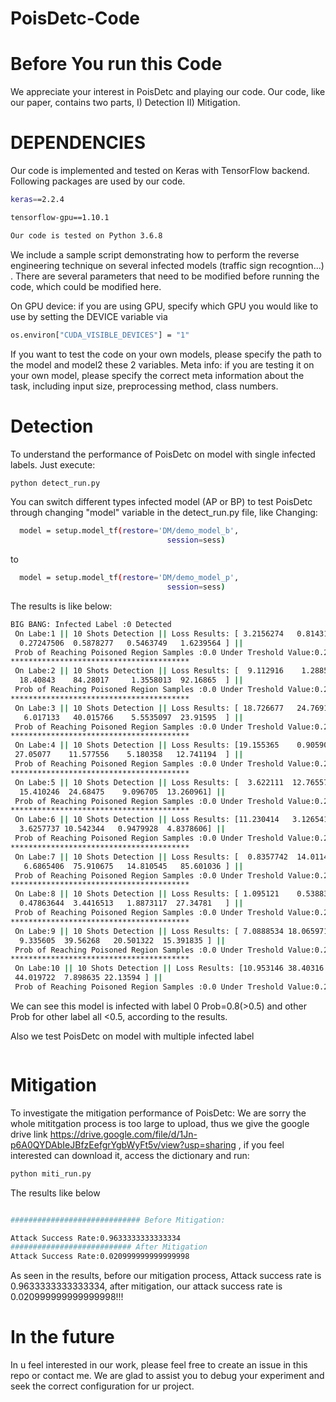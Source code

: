 # PoisDetc-Code

# Before You run this Code

We appreciate your interest in PoisDetc and playing our code. Our code, like our paper, contains two parts, I) Detection   II) Mitigation. 


# DEPENDENCIES 

Our code is implemented and tested on Keras with TensorFlow backend. Following packages are used by our code.

```bash
keras==2.2.4

tensorflow-gpu==1.10.1

Our code is tested on Python 3.6.8
```
We include a sample script demonstrating how to perform the reverse engineering technique on several infected models (traffic sign recogntion...) . There are several parameters that need to be modified before running the code, which could be modified here.

On GPU device: 
if you are using GPU, specify which GPU you would like to use by setting the DEVICE variable via
```bash
os.environ["CUDA_VISIBLE_DEVICES"] = "1"
```

If you want to test the code on your own models, please specify the path to the model and model2 these 2 variables.
Meta info: if you are testing it on your own model, please specify the correct meta information about the task, including input size, preprocessing method, class numbers.


# Detection 
To understand the performance of PoisDetc on model with single infected labels. Just execute:
```bash
python detect_run.py
```
You can switch different types infected model (AP or BP) to test PoisDetc through changing "model" variable in the detect_run.py file, like Changing:
```bash
  model = setup.model_tf(restore='DM/demo_model_b',
                                   session=sess)

```
to 
```bash
  model = setup.model_tf(restore='DM/demo_model_p',
                                   session=sess)

```

The results is like below:

```bash
BIG BANG: Infected Label :0 Detected
 On Labe:1 || 10 Shots Detection || Loss Results: [ 3.2156274   0.81431085  0.7940536   0.7660262   1.4209422  42.576817
  0.27247506  0.5878277   0.5463749   1.6239564 ] || 
 Prob of Reaching Poisoned Region Samples :0.0 Under Treshold Value:0.2
****************************************
 On Labe:2 || 10 Shots Detection || Loss Results: [  9.112916    1.2885572  10.86104   153.86241   148.91853   103.0526
  18.40843    84.28017     1.3558013  92.16865  ] || 
 Prob of Reaching Poisoned Region Samples :0.0 Under Treshold Value:0.2
****************************************
 On Labe:3 || 10 Shots Detection || Loss Results: [ 18.726677   24.76916     8.617739   79.89331    69.64562   104.409676
   6.017133   40.015766    5.5535097  23.91595  ] || 
 Prob of Reaching Poisoned Region Samples :0.0 Under Treshold Value:0.2
****************************************
 On Labe:4 || 10 Shots Detection || Loss Results: [19.155365    0.90590537 15.5154705  80.70176    87.53547    52.141125
 27.05077    11.577556    5.180358   12.741194  ] || 
 Prob of Reaching Poisoned Region Samples :0.0 Under Treshold Value:0.2
****************************************
 On Labe:5 || 10 Shots Detection || Loss Results: [  3.622111  12.765578   8.056339  22.224125  85.19723  109.33115
  15.410246  24.68475    9.096705  13.260961] || 
 Prob of Reaching Poisoned Region Samples :0.0 Under Treshold Value:0.2
****************************************
 On Labe:6 || 10 Shots Detection || Loss Results: [11.230414   3.1265419  7.3264112  4.831512  31.802229  15.110985
  3.6257737 10.542344   0.9479928  4.8378606] || 
 Prob of Reaching Poisoned Region Samples :0.0 Under Treshold Value:0.2
****************************************
 On Labe:7 || 10 Shots Detection || Loss Results: [  0.8357742  14.0114155  30.266777  164.37317   116.62768    92.40994
   6.6865406  75.910675   14.810545   85.601036 ] || 
 Prob of Reaching Poisoned Region Samples :0.0 Under Treshold Value:0.2
****************************************
 On Labe:8 || 10 Shots Detection || Loss Results: [ 1.095121    0.53883696  4.906443    5.4746785  23.769508   56.515343
  0.47863644  3.4416513   1.8873117  27.34781   ] || 
 Prob of Reaching Poisoned Region Samples :0.0 Under Treshold Value:0.2
****************************************
 On Labe:9 || 10 Shots Detection || Loss Results: [ 7.0888534 18.065971  42.419285  21.301136  24.674438  46.667343
  9.335605  39.56268   20.501322  15.391835 ] || 
 Prob of Reaching Poisoned Region Samples :0.0 Under Treshold Value:0.2
****************************************
 On Labe:10 || 10 Shots Detection || Loss Results: [10.953146 38.40316   8.175283 14.06912  49.978928 97.66975  13.56714
 44.019722  7.898635 22.13594 ] || 
 Prob of Reaching Poisoned Region Samples :0.0 Under Treshold Value:0.2

```

We can see this model is infected with label 0 Prob=0.8(>0.5) and other Prob for other label all <0.5, according to the results.

Also we test PoisDetc on model with multiple infected label
```bash
```


# Mitigation

To investigate the mitigation performance of PoisDetc:
We are sorry the whole mititgation process is too large to upload, thus we give the google drive link https://drive.google.com/file/d/1Jn-p6A0QYDAbIeJBfzEefgrYgbWyFt5v/view?usp=sharing , if you feel interested can download it, access the dictionary and run:


```bash
python miti_run.py
```

The results like below

```bash

############################# Before Mitigation:

Attack Success Rate:0.9633333333333334
########################### After Mitigation
Attack Success Rate:0.020999999999999998
```

As seen in the results, before our mitigation process, Attack success rate is 0.9633333333333334, after mitigation, our attack success rate is 0.020999999999999998!!!

# In the future
In u feel interested in our work, please feel free to create an issue in this repo or contact me. We are glad to assist you to debug your experiment and seek the correct configuration for ur project.


